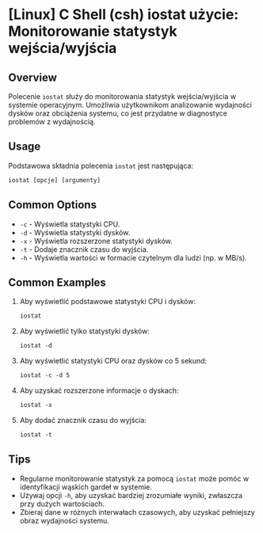 # [Linux] C Shell (csh) iostat użycie: Monitorowanie statystyk wejścia/wyjścia

## Overview
Polecenie `iostat` służy do monitorowania statystyk wejścia/wyjścia w systemie operacyjnym. Umożliwia użytkownikom analizowanie wydajności dysków oraz obciążenia systemu, co jest przydatne w diagnostyce problemów z wydajnością.

## Usage
Podstawowa składnia polecenia `iostat` jest następująca:

```csh
iostat [opcje] [argumenty]
```

## Common Options
- `-c` - Wyświetla statystyki CPU.
- `-d` - Wyświetla statystyki dysków.
- `-x` - Wyświetla rozszerzone statystyki dysków.
- `-t` - Dodaje znacznik czasu do wyjścia.
- `-h` - Wyświetla wartości w formacie czytelnym dla ludzi (np. w MB/s).

## Common Examples
1. Aby wyświetlić podstawowe statystyki CPU i dysków:
   ```csh
   iostat
   ```

2. Aby wyświetlić tylko statystyki dysków:
   ```csh
   iostat -d
   ```

3. Aby wyświetlić statystyki CPU oraz dysków co 5 sekund:
   ```csh
   iostat -c -d 5
   ```

4. Aby uzyskać rozszerzone informacje o dyskach:
   ```csh
   iostat -x
   ```

5. Aby dodać znacznik czasu do wyjścia:
   ```csh
   iostat -t
   ```

## Tips
- Regularne monitorowanie statystyk za pomocą `iostat` może pomóc w identyfikacji wąskich gardeł w systemie.
- Używaj opcji `-h`, aby uzyskać bardziej zrozumiałe wyniki, zwłaszcza przy dużych wartościach.
- Zbieraj dane w różnych interwałach czasowych, aby uzyskać pełniejszy obraz wydajności systemu.